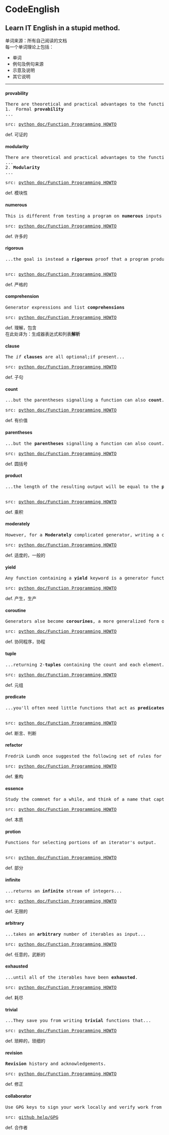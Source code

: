 # CodeEnglish
Learn IT English in a stupid method.
--------
单词来源：所有自己阅读的文档  
每一个单词理论上包括：
  
+  单词
+  例句及例句来源
+  示意及说明
+  其它说明
--------

#### provability

<pre>
There are theoretical and practical advantages to the function style:
1.  Formal <b>provability</b>
...

src: <a href="https://docs.python.org/2/howto/functional.html">python doc/Function Programming HOWTO</a>
</pre>

def. 可证的

#### modularity 

<pre>
There are theoretical and practical advantages to the function style:
...
2. <b>Modularity</b>
...

src: <a href="https://docs.python.org/2/howto/functional.html">python doc/Function Programming HOWTO</a>
</pre>

def. 模块性

#### numerous

<pre>
This is different from testing a program on <b>numerous</b> inputs and concluding ths its output is usually correct....

src: <a href="https://docs.python.org/2/howto/functional.html">python doc/Function Programming HOWTO</a>
</pre>

def. 许多的

#### rigorous

<pre>
...the goal is instead a <b>rigorous</b> proof that a program produces the right result for all possible inputs.


src: <a href="https://docs.python.org/2/howto/functional.html">python doc/Function Programming HOWTO</a>
</pre>

def. 严格的

#### comprehension

<pre>
Generator expressions and list <b>comprehensions</b>

src: <a href="https://docs.python.org/2/howto/functional.html">python doc/Function Programming HOWTO</a>
</pre> 

def. 理解，包含  
在此处译为：生成器表达式和列表<b>解析</b>

#### clause

<pre>
The <i>if</i> <b>clauses</b> are all optional;if present...

src: <a href="https://docs.python.org/2/howto/functional.html">python doc/Function Programming HOWTO</a>
</pre>

def. 子句

#### count 

<pre>
...but the parentheses signalling a function can also <b>count</b>.

src: <a href="https://docs.python.org/2/howto/functional.html">python doc/Function Programming HOWTO</a>
</pre>

def. 有价值

#### parentheses

<pre>
...but the <b>parentheses</b> signalling a function can also count.

src: <a href="https://docs.python.org/2/howto/functional.html">python doc/Function Programming HOWTO</a>
</pre>

def. 圆括号

#### product

<pre>
...the length of the resulting output will be equal to the <b>product</b> of the lengths of all the sequences.


src: <a href="https://docs.python.org/2/howto/functional.html">python doc/Function Programming HOWTO</a>
</pre>

def. 乘积

#### moderately
<pre>
However, for a <b>Moderately</b> complicated generator, writing a corresponding class can be musch messier.

src: <a href="https://docs.python.org/2/howto/functional.html">python doc/Function Programming HOWTO</a>
</pre>

def. 适度的，一般的

#### yield

<pre>
Any function containing a <b>yield</b> keyword is a generator function...

src: <a href="https://docs.python.org/2/howto/functional.html">python doc/Function Programming HOWTO</a>
</pre>

def. 产生，生产

#### coroutine
<pre>
Generators alse become <b>corourines</b>, a more generalized form of subroutines.	

src: <a href="https://docs.python.org/2/howto/functional.html">python doc/Function Programming HOWTO</a>
</pre>

def. 协同程序，协程

#### tuple
<pre>
...returning 2-<b>tuples</b> containing the count and each element.

src: <a href="https://docs.python.org/2/howto/functional.html">python doc/Function Programming HOWTO</a>
</pre>

def. 元组

#### predicate
<pre>
...you'll often need little functions that act as <b>predicates</b> or...


src: <a href="https://docs.python.org/2/howto/functional.html">python doc/Function Programming HOWTO</a>
</pre>

def. 断言、判断

#### refactor
<pre>
Fredrik Lundh once suggested the following set of rules for <b>refactoring</b> uses of <i>lambda</i>...

src: <a href="https://docs.python.org/2/howto/functional.html">python doc/Function Programming HOWTO</a>
</pre>

def. 重构

#### essence
<pre>
Study the commnet for a while, and think of a name that captures the <b>essence</b> of the comment.

src: <a href="https://docs.python.org/2/howto/functional.html">python doc/Function Programming HOWTO</a>
</pre>

def. 本质

#### protion
<pre>
Functions for selecting portions of an iterator's output.


src: <a href="https://docs.python.org/2/howto/functional.html">python doc/Function Programming HOWTO</a>
</pre>

def. 部分

#### infinite
<pre>
...returns an <b>infinite</b> stream of integers...

src: <a href="https://docs.python.org/2/howto/functional.html">python doc/Function Programming HOWTO</a>
</pre>

def. 无限的  

#### arbitrary
<pre>
...takes an <b>arbitrary</b> number of iterables as input...

src: <a href="https://docs.python.org/2/howto/functional.html">python doc/Function Programming HOWTO</a>
</pre>

def. 任意的，武断的  

#### exhausted
<pre>
...until all of the iterables have been <b>exhausted</b>.

src: <a href="https://docs.python.org/2/howto/functional.html">python doc/Function Programming HOWTO</a>
</pre>

def.  耗尽

#### trivial 

<pre>
...They save you from writing <b>trivial</b> functions that...

src: <a href="https://docs.python.org/2/howto/functional.html">python doc/Function Programming HOWTO</a>
</pre>

def. 琐粹的，琐细的  

#### revision
<pre>
<b>Revision</b> history and acknowledgements.

src: <a href="https://docs.python.org/2/howto/functional.html">python doc/Function Programming HOWTO</a>
</pre>

def. 修正

#### collaborator
<pre>
Use GPG keys to sign your work locally and verify work from trusted <b>collaborators</b>.

src: <a href="https://help.github.com/articles/signing-commits-with-gpg/">github help/GPG</a>
</pre>

def. 合作者
